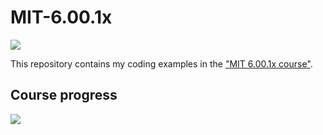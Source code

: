 # MIT-6.00.1x

![](https://raw.githubusercontent.com/qba73/MIT-6.00.1x/master/art/mit601.png)


This repository contains my coding examples in the ["MIT 6.00.1x course"](https://www.edx.org/course/introduction-computer-science-mitx-6-00-1x-6).

## Course progress

![](https://raw.githubusercontent.com/qba73/MIT-6.00.1x/master/art/mit601res.png)
